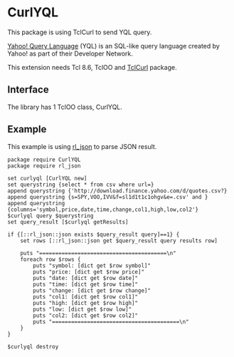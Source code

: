 # CurlYQL

This package is using TclCurl to send YQL query.

[Yahoo! Query Language](https://developer.yahoo.com/yql/)  (YQL) is an SQL-like query language created by Yahoo!
as part of their Developer Network.

This extension needs Tcl 8.6, TclOO and [TclCurl](https://bitbucket.org/smh377/tclcurl) package.


## Interface

The library has 1 TclOO class, CurlYQL.


## Example

This example is using [rl_json](https://github.com/RubyLane/rl_json) to parse JSON result.

    package require CurlYQL
    package require rl_json

    set curlyql [CurlYQL new]
    set querystring {select * from csv where url=}
    append querystring {'http://download.finance.yahoo.com/d/quotes.csv?}
    append querystring {s=SPY,VOO,IVV&f=sl1d1t1c1ohgv&e=.csv' and }
    append querystring {columns='symbol,price,date,time,change,col1,high,low,col2'}
    $curlyql query $querystring
    set query_result [$curlyql getResults]

    if {[::rl_json::json exists $query_result query]==1} {
        set rows [::rl_json::json get $query_result query results row]

        puts "========================================\n"
        foreach row $rows {        
            puts "symbol: [dict get $row symbol]"
            puts "price: [dict get $row price]"
            puts "date: [dict get $row date]"
            puts "time: [dict get $row time]"
            puts "change: [dict get $row change]"
            puts "col1: [dict get $row col1]"
            puts "high: [dict get $row high]"
            puts "low: [dict get $row low]"
            puts "col2: [dict get $row col2]"
            puts "========================================\n"
        }
    }

    $curlyql destroy
